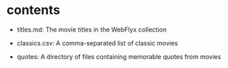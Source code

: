 # contents

- titles.md: The movie titles in the WebFlyx collection

- classics.csv: A comma-separated list of classic movies

- quotes: A directory of files containing memorable quotes from movies



